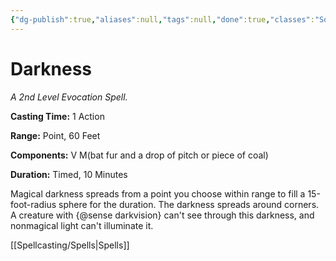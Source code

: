 ```yaml
---
{"dg-publish":true,"aliases":null,"tags":null,"done":true,"classes":"Sorcerer, Warlock, Wizard,","spellLevel":2,"school":"Evocation","source":"PHB","permalink":"/spells/darkness/","dgHomeLink":false,"dgPassFrontmatter":true}
---
```


# Darkness
*A 2nd Level Evocation Spell.*

**Casting Time:** 1 Action

**Range:** Point, 60 Feet

**Components:** V M(bat fur and a drop of pitch or piece of coal)

**Duration:** Timed, 10 Minutes

Magical darkness spreads from a point you choose within range to fill a 15-foot-radius sphere for the duration. The darkness spreads around corners. A creature with {@sense darkvision} can't see through this darkness, and nonmagical light can't illuminate it.

[[Spellcasting/Spells|Spells]]